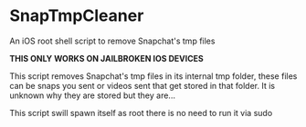 # SnapTmpCleaner
An iOS root shell script to remove Snapchat's tmp files

**THIS ONLY WORKS ON JAILBROKEN IOS DEVICES**

This script removes Snapchat's tmp files in its internal tmp folder, these files can be snaps you sent or videos sent that get stored in that folder. It is unknown why they are stored but they are...

This script swill spawn itself as root there is no need to run it via sudo
